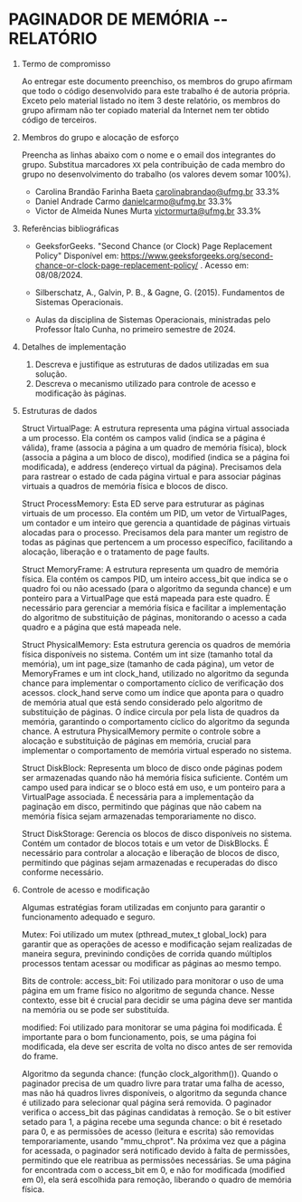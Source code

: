 <!-- LTeX: language=pt-BR -->

# PAGINADOR DE MEMÓRIA -- RELATÓRIO

1. Termo de compromisso

    Ao entregar este documento preenchiso, os membros do grupo afirmam que todo o código desenvolvido para este trabalho é de autoria própria.  Exceto pelo material listado no item 3 deste relatório, os membros do grupo afirmam não ter copiado material da Internet nem ter obtido código de terceiros.

2. Membros do grupo e alocação de esforço

    Preencha as linhas abaixo com o nome e o email dos integrantes do grupo.  Substitua marcadores `XX` pela contribuição de cada membro do grupo no desenvolvimento do trabalho (os valores devem somar 100%).

    * Carolina Brandão Farinha Baeta <carolinabrandao@ufmg.br> 33.3%
    * Daniel Andrade Carmo <danielcarmo@ufmg.br> 33.3%
    * Victor de Almeida Nunes Murta <victormurta@ufmg.br> 33.3%

3. Referências bibliográficas
    * GeeksforGeeks. "Second Chance (or Clock) Page Replacement Policy" Disponível em: https://www.geeksforgeeks.org/second-chance-or-clock-page-replacement-policy/ . Acesso em: 08/08/2024.

    * Silberschatz, A., Galvin, P. B., & Gagne, G. (2015). Fundamentos de Sistemas Operacionais.

    * Aulas da disciplina de Sistemas Operacionais, ministradas pelo Professor Ítalo Cunha, no primeiro semestre de 2024.

4. Detalhes de implementação

    1. Descreva e justifique as estruturas de dados utilizadas em sua solução.
    2. Descreva o mecanismo utilizado para controle de acesso e modificação às páginas.


1. Estruturas de dados

    Struct VirtualPage: A estrutura representa uma página virtual associada a um processo. Ela contém os campos valid (indica se a página é válida), frame (associa a página a um quadro de memória física), block (associa a página a um bloco de disco), modified (indica se a página foi modificada), e address (endereço virtual da página). Precisamos dela para rastrear o estado de cada página virtual e para associar páginas virtuais a quadros de memória física e blocos de disco.

    Struct ProcessMemory: Esta ED serve para estruturar as páginas virtuais de um processo. Ela contém um PID, um vetor de VirtualPages, um contador e um inteiro que gerencia a quantidade de páginas virtuais alocadas para o processo. Precisamos dela para manter um registro de todas as páginas que pertencem a um processo específico, facilitando a alocação, liberação e o tratamento de page faults.

    Struct MemoryFrame: A estrutura representa um quadro de memória física. Ela contém os campos PID, um inteiro access_bit que indica se o quadro foi ou não acessado (para o algoritmo da segunda chance) e um ponteiro para a VirtualPage que está mapeada para este quadro. É necessário para gerenciar a memória física e facilitar a implementação do algoritmo de substituição de páginas, monitorando o acesso a cada quadro e a página que está mapeada nele.

    Struct PhysicalMemory: Esta estrutura gerencia os quadros de memória física disponíveis no sistema. Contém um int size (tamanho total da memória), um int page_size (tamanho de cada página), um vetor de MemoryFrames e um int clock_hand, utilizado no algoritmo da segunda chance para implementar o comportamento cíclico de verificação dos acessos. clock_hand serve como um índice que aponta para o quadro de memória atual que está sendo considerado pelo algoritmo de substituição de páginas. O índice circula por pela lista de quadros da memória, garantindo o comportamento cíclico do algoritmo da segunda chance. A estrutura PhysicalMemory permite o controle sobre a alocação e substituição de páginas em memória, crucial para implementar o comportamento de memória virtual esperado no sistema. 

    Struct DiskBlock:  Representa um bloco de disco onde páginas podem ser armazenadas quando não há memória física suficiente. Contém um campo used para indicar se o bloco está em uso, e um ponteiro para a VirtualPage associada. É necessária para a implementação da paginação em disco, permitindo que páginas que não cabem na memória física sejam armazenadas temporariamente no disco.

    Struct DiskStorage: Gerencia os blocos de disco disponíveis no sistema. Contém um contador de blocos totais e um vetor de DiskBlocks. É necessário para controlar a alocação e liberação de blocos de disco, permitindo que páginas sejam armazenadas e recuperadas do disco conforme necessário.

2. Controle de acesso e modificação

    Algumas estratégias foram utilizadas em conjunto para garantir o funcionamento adequado e seguro. 


    Mutex: Foi utilizado um mutex (pthread_mutex_t global_lock) para garantir que as operações de acesso e modificação sejam realizadas de maneira segura, previnindo condições de corrida quando múltiplos processos tentam acessar ou modificar as páginas ao mesmo tempo.


    Bits de controle: 
    access_bit: Foi utilizado para monitorar o uso de uma página em um frame físico no algoritmo de segunda chance. Nesse contexto, esse bit é crucial para decidir se uma página deve ser mantida na memória ou se pode ser substituída.


    modified: Foi utilizado para monitorar se uma página foi modificada. É importante para o bom funcionamento, pois, se uma página foi modificada, ela deve ser escrita de volta no disco antes de ser removida do frame.


    Algoritmo da segunda chance: (função clock_algorithm()). Quando o paginador precisa de um quadro livre para tratar uma falha de acesso, mas não há quadros livres disponíveis, o algoritmo da segunda chance é utilizado para selecionar qual página será removida. O paginador verifica o access_bit das páginas candidatas à remoção. Se o bit estiver setado para 1, a página recebe uma segunda chance: o bit é resetado para 0, e as permissões de acesso (leitura e escrita) são removidas temporariamente, usando "mmu_chprot". Na próxima vez que a página for acessada, o paginador será notificado devido à falta de permissões, permitindo que ele reatribua as permissões necessárias. Se uma página for encontrada com o access_bit em 0, e não for modificada (modified em 0), ela será escolhida para remoção, liberando o quadro de memória física.